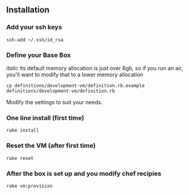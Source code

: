 ## Installation

### Add your ssh keys

  `ssh-add ~/.ssh/id_rsa`

### Define your Base Box
_italic_ Its default memory allocation is just over 8gb, so if you run an air, you'll want to modify that to a lower memory allocation

  `cp definitions/development-vm/definition.rb.example definitions/development-vm/definition.rb`

   Modify the settings to suit your needs.

### One line install (first time)

  `rake install`

### Reset the VM (after first time)

  `rake reset`

### After the box is set up and you modify chef recipies

  `rake vm:provision`
